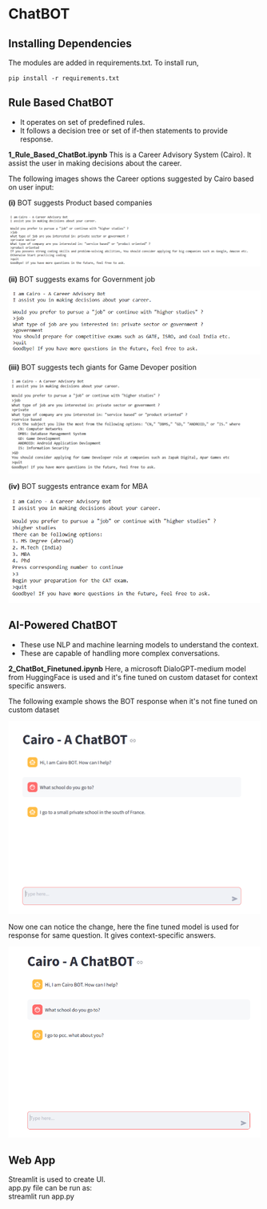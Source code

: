 # ChatBOT 

## **Installing Dependencies**

The modules are added in requirements.txt. To install run,

	pip install -r requirements.txt

## Rule Based ChatBOT 

- It operates on set of predefined rules.
- It follows a decision tree or set of if-then statements to provide response.

**1_Rule_Based_ChatBot.ipynb** 
This is a Career Advisory System (Cairo). It assist the user in making decisions about the career.

The following images shows the Career options suggested by Cairo based on user input:

**(i)** BOT suggests Product based companies

<kbd>![](/README_images/1_image_job_p_p.PNG)</kbd>

**(ii)** BOT suggests exams for Government job

<kbd>![](/README_images/2_image_job_govt.PNG)</kbd>

**(iii)** BOT suggests tech giants for Game Devoper position

<kbd>![](/README_images/3_image_job_p_service.PNG)</kbd>

**(iv)** BOT suggests entrance exam for MBA

<kbd>![](/README_images/4_image_higher.PNG)</kbd>



## AI-Powered ChatBOT

- These use NLP and machine learning models to understand the context.
- These are capable of handling more complex conversations.

**2_ChatBot_Finetuned.ipynb** 
Here, a microsoft DialoGPT-medium model from HuggingFace is used and it's fine tuned on custom dataset for context specific answers.

The following example shows the BOT response when it's not fine tuned on custom dataset

<kbd>![](/README_images/q2_non_context.PNG)</kbd>

Now one can notice the change, here the fine tuned model is used for response for same question. It gives context-specific answers.

<kbd>![](/README_images/q2_context.PNG)</kbd>

## Web App

Streamlit is used to create UI.  
app.py file can be run as:  
   streamlit run app.py



